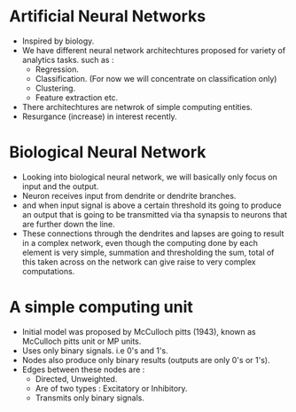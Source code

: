 # Artificial Neural Networks

- Inspired by biology.
- We have different neural network architechtures proposed for variety of analytics tasks. such as :
  - Regression.
  - Classification. (For now we will concentrate on classification only)
  - Clustering.
  - Feature extraction etc.
- There architechtures are netwrok of simple computing entities.
- Resurgance (increase) in interest recently.

# Biological Neural Network

- Looking into biological neural network, we will basically only focus on input and the output.
- Neuron receives input from dendrite or dendrite branches.
- and when input signal is above a certain threshold its going to produce an output that is going to be transmitted via tha synapsis to neurons that are further down the line.
- These connections through the dendrites and lapses are going to result in a complex network, even though the computing done by each element is very simple, summation and thresholding the sum,  total of this taken across on the network can give raise to very complex computations.

# A simple computing unit

- Initial model was proposed by McCulloch pitts (1943), known as McCulloch pitts unit or MP units.
- Uses only binary signals. i.e 0's and 1's.
- Nodes also produce only binary results (outputs are only 0's or 1's).
- Edges between these nodes are : 
  - Directed, Unweighted.
  - Are of two types : Excitatory or Inhibitory.
  - Transmits only binary signals.


